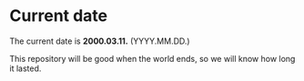 # Current date

The current date is **2000.03.11.** (YYYY.MM.DD.)

This repository will be good when the world ends, so we will know how long it lasted.